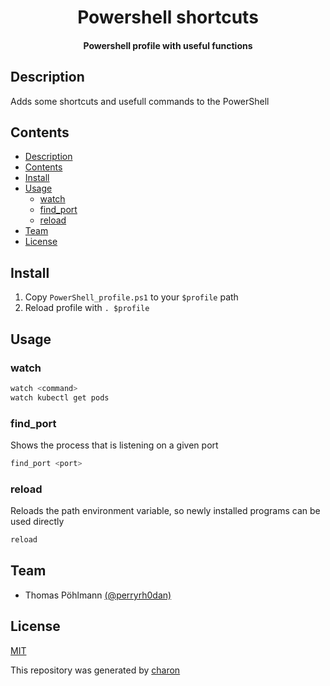 <h1 align="center">
  Powershell shortcuts
</h1>

<h4 align="center">
  Powershell profile with useful functions
</h4>

## Description

Adds some shortcuts and usefull commands to the PowerShell

## Contents

- [Description](#description)
- [Contents](#contents)
- [Install](#install)
- [Usage](#usage)
  - [watch](#watch)
  - [find\_port](#find_port)
  - [reload](#reload)
- [Team](#team)
- [License](#license)

## Install

1. Copy `PowerShell_profile.ps1` to your `$profile` path
2. Reload profile with `. $profile`

## Usage

### watch

``` bash
watch <command>
watch kubectl get pods
```

### find_port

Shows the process that is listening on a given port

``` bash
find_port <port>
```

### reload

Reloads the path environment variable, so newly installed programs can be used directly

``` bash
reload
```

## Team

- Thomas Pöhlmann [(@perryrh0dan)](https://github.com/perryrh0dan)

## License

[MIT](https://github.com/perryrh0dan/passline/blob/master/license.md)

This repository was generated by [charon](https://github.com/perryrh0dan/charon)